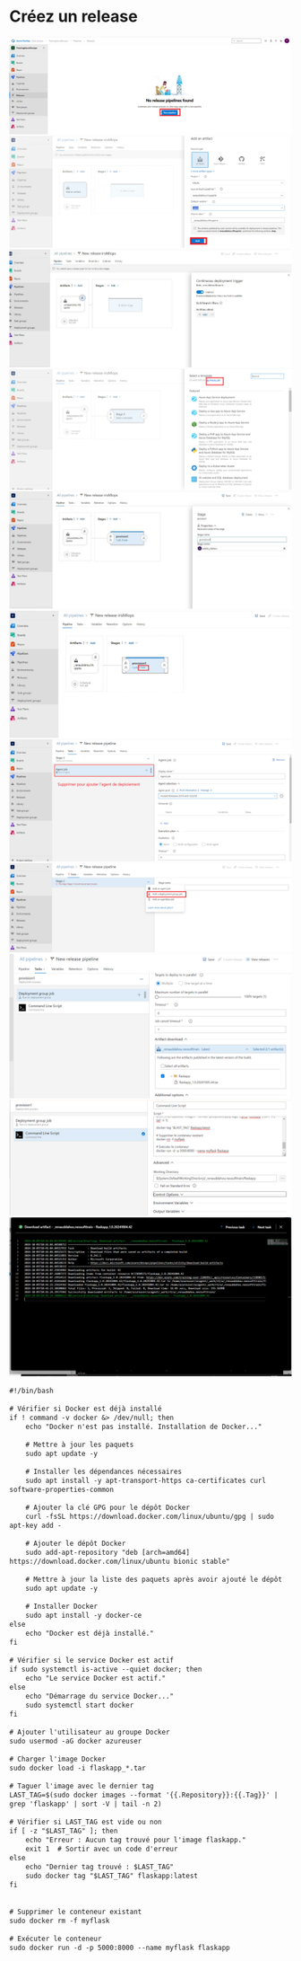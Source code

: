 # Créez un release

![Texte alternatif](./images/r51.png)
![Texte alternatif](./images/r52.png)
![Texte alternatif](./images/r53.png)
![Texte alternatif](./images/r54.png)
![Texte alternatif](./images/r55.png)
![Texte alternatif](./images/r56.png)
![Texte alternatif](./images/r57.png)
![Texte alternatif](./images/r58.png)
![Texte alternatif](./images/r722.png)
![Texte alternatif](./images/r733.png)
![Texte alternatif](./images/r74.png)

````
#!/bin/bash

# Vérifier si Docker est déjà installé
if ! command -v docker &> /dev/null; then
    echo "Docker n'est pas installé. Installation de Docker..."

    # Mettre à jour les paquets
    sudo apt update -y

    # Installer les dépendances nécessaires
    sudo apt install -y apt-transport-https ca-certificates curl software-properties-common

    # Ajouter la clé GPG pour le dépôt Docker
    curl -fsSL https://download.docker.com/linux/ubuntu/gpg | sudo apt-key add -

    # Ajouter le dépôt Docker
    sudo add-apt-repository "deb [arch=amd64] https://download.docker.com/linux/ubuntu bionic stable"

    # Mettre à jour la liste des paquets après avoir ajouté le dépôt
    sudo apt update -y

    # Installer Docker
    sudo apt install -y docker-ce
else
    echo "Docker est déjà installé."
fi

# Vérifier si le service Docker est actif
if sudo systemctl is-active --quiet docker; then
    echo "Le service Docker est actif."
else
    echo "Démarrage du service Docker..."
    sudo systemctl start docker
fi

# Ajouter l'utilisateur au groupe Docker
sudo usermod -aG docker azureuser

# Charger l'image Docker
sudo docker load -i flaskapp_*.tar

# Taguer l'image avec le dernier tag
LAST_TAG=$(sudo docker images --format '{{.Repository}}:{{.Tag}}' | grep 'flaskapp' | sort -V | tail -n 2)

# Vérifier si LAST_TAG est vide ou non
if [ -z "$LAST_TAG" ]; then
    echo "Erreur : Aucun tag trouvé pour l'image flaskapp."
    exit 1  # Sortir avec un code d'erreur
else
    echo "Dernier tag trouvé : $LAST_TAG"
    sudo docker tag "$LAST_TAG" flaskapp:latest
fi


# Supprimer le conteneur existant
sudo docker rm -f myflask

# Exécuter le conteneur
sudo docker run -d -p 5000:8000 --name myflask flaskapp


````



